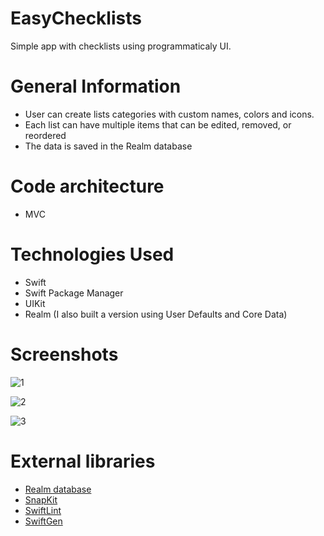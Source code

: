# EasyChecklists
Simple app with checklists using programmaticaly UI. 

# General Information
- User can create lists categories with custom names, colors and icons. 
- Each list can have multiple items that can be edited, removed, or reordered
- The data is saved in the Realm database

# Code architecture
- MVC

# Technologies Used
- Swift 
- Swift Package Manager 
- UIKit
- Realm (I also built a version using User Defaults and Core Data)

# Screenshots

![1](https://user-images.githubusercontent.com/7715561/212911334-c6a7fb8a-0b88-4048-922b-c61453f1bba3.png)

![2](https://user-images.githubusercontent.com/7715561/212911357-ae0eea0f-a936-4315-8324-cdf3dabb2bbf.png)

![3](https://user-images.githubusercontent.com/7715561/212911367-a27390d0-a035-44ef-b959-0df11ec74b47.png)

# External libraries
- [Realm database](https://realm.io)
- [SnapKit](https://github.com/SnapKit/SnapKit) 
- [SwiftLint](https://github.com/realm/SwiftLint)
- [SwiftGen](https://github.com/SwiftGen/SwiftGen)
